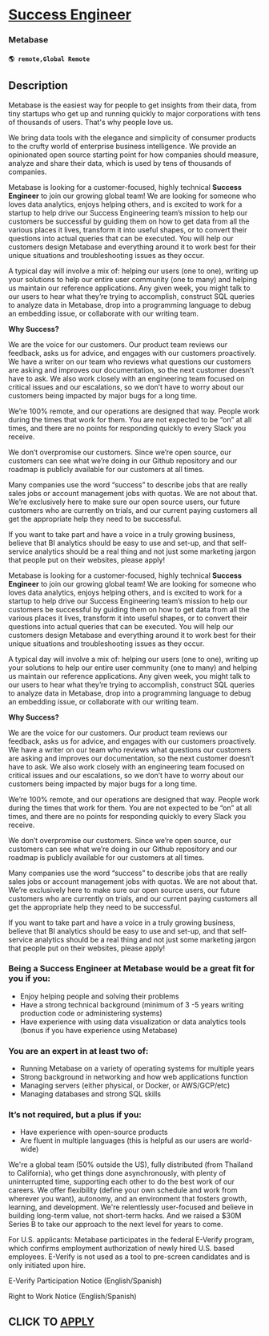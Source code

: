 # [Success Engineer](https://www.remotewlb.com/apply/success-engineer-131158)  
### Metabase  
#### `🌎 remote,Global Remote`  

## Description

Metabase is the easiest way for people to get insights from their data, from tiny startups who get up and running quickly to major corporations with tens of thousands of users. That's why people love us.

  

We bring data tools with the elegance and simplicity of consumer products to the crufty world of enterprise business intelligence. We provide an opinionated open source starting point for how companies should measure, analyze and share their data, which is used by tens of thousands of companies.

  

Metabase is looking for a customer-focused, highly technical **Success Engineer** to join our growing global team! We are looking for someone who loves data analytics, enjoys helping others, and is excited to work for a startup to help drive our Success Engineering team’s mission to help our customers be successful by guiding them on how to get data from all the various places it lives, transform it into useful shapes, or to convert their questions into actual queries that can be executed. You will help our customers design Metabase and everything around it to work best for their unique situations and troubleshooting issues as they occur.

  

A typical day will involve a mix of: helping our users (one to one), writing up your solutions to help our entire user community (one to many) and helping us maintain our reference applications. Any given week, you might talk to our users to hear what they’re trying to accomplish, construct SQL queries to analyze data in Metabase, drop into a programming language to debug an embedding issue, or collaborate with our writing team.

  

**Why Success?**

  

We are the voice for our customers. Our product team reviews our feedback, asks us for advice, and engages with our customers proactively. We have a writer on our team who reviews what questions our customers are asking and improves our documentation, so the next customer doesn’t have to ask. We also work closely with an engineering team focused on critical issues and our escalations, so we don’t have to worry about our customers being impacted by major bugs for a long time.

  

We’re 100% remote, and our operations are designed that way. People work during the times that work for them. You are not expected to be “on” at all times, and there are no points for responding quickly to every Slack you receive.

  

We don’t overpromise our customers. Since we’re open source, our customers can see what we’re doing in our Github repository and our roadmap is publicly available for our customers at all times.

  

Many companies use the word “success” to describe jobs that are really sales jobs or account management jobs with quotas. We are not about that. We’re exclusively here to make sure our open source users, our future customers who are currently on trials, and our current paying customers all get the appropriate help they need to be successful.

  

If you want to take part and have a voice in a truly growing business, believe that BI analytics should be easy to use and set-up, and that self-service analytics should be a real thing and not just some marketing jargon that people put on their websites, please apply!

  

Metabase is looking for a customer-focused, highly technical **Success Engineer** to join our growing global team! We are looking for someone who loves data analytics, enjoys helping others, and is excited to work for a startup to help drive our Success Engineering team’s mission to help our customers be successful by guiding them on how to get data from all the various places it lives, transform it into useful shapes, or to convert their questions into actual queries that can be executed. You will help our customers design Metabase and everything around it to work best for their unique situations and troubleshooting issues as they occur.

  

A typical day will involve a mix of: helping our users (one to one), writing up your solutions to help our entire user community (one to many) and helping us maintain our reference applications. Any given week, you might talk to our users to hear what they’re trying to accomplish, construct SQL queries to analyze data in Metabase, drop into a programming language to debug an embedding issue, or collaborate with our writing team.

  

**Why Success?**

  

We are the voice for our customers. Our product team reviews our feedback, asks us for advice, and engages with our customers proactively. We have a writer on our team who reviews what questions our customers are asking and improves our documentation, so the next customer doesn’t have to ask. We also work closely with an engineering team focused on critical issues and our escalations, so we don’t have to worry about our customers being impacted by major bugs for a long time.

  

We’re 100% remote, and our operations are designed that way. People work during the times that work for them. You are not expected to be “on” at all times, and there are no points for responding quickly to every Slack you receive.

  

We don’t overpromise our customers. Since we’re open source, our customers can see what we’re doing in our Github repository and our roadmap is publicly available for our customers at all times.

  

Many companies use the word “success” to describe jobs that are really sales jobs or account management jobs with quotas. We are not about that. We’re exclusively here to make sure our open source users, our future customers who are currently on trials, and our current paying customers all get the appropriate help they need to be successful.

  

If you want to take part and have a voice in a truly growing business, believe that BI analytics should be easy to use and set-up, and that self-service analytics should be a real thing and not just some marketing jargon that people put on their websites, please apply!

  

### Being a Success Engineer at Metabase would be a great fit for you if you:

* Enjoy helping people and solving their problems
* Have a strong technical background (minimum of 3 -5 years writing production code or administering systems)
* Have experience with using data visualization or data analytics tools (bonus if you have experience using Metabase)

  

### You are an expert in at least two of:

* Running Metabase on a variety of operating systems for multiple years
* Strong background in networking and how web applications function
* Managing servers (either physical, or Docker, or AWS/GCP/etc)
* Managing databases and strong SQL skills

  

### It’s not required, but a plus if you:

* Have experience with open-source products
* Are fluent in multiple languages (this is helpful as our users are world-wide)

  

  

  

We're a global team (50% outside the US), fully distributed (from Thailand to California), who get things done asynchronously, with plenty of uninterrupted time, supporting each other to do the best work of our careers. We offer flexibility (define your own schedule and work from wherever you want), autonomy, and an environment that fosters growth, learning, and development. We're relentlessly user-focused and believe in building long-term value, not short-term hacks. And we raised a $30M Series B to take our approach to the next level for years to come.

  

For U.S. applicants: Metabase participates in the federal E-Verify program, which confirms employment authorization of newly hired U.S. based employees. E-Verify is not used as a tool to pre-screen candidates and is only initiated upon hire.

  

E-Verify Participation Notice (English/Spanish)

Right to Work Notice (English/Spanish)

  
## CLICK TO [APPLY](https://www.remotewlb.com/apply/success-engineer-131158)

